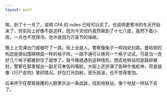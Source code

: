 ```yaml
---
layout: post
---
```


唉，到了十一月了，说明 CFA 的 notes 已经可以买了，也说明更寒冷的冬天开始来了，但实际上好像不是这样，因为今天纽约竟然飙到了十七八度，虽然下着小雨，一点也不觉得冷。也许是因为万圣节的缘故。

晚上上完课出门就被吓了一跳。街上全是人。警察像兔子一样四处封路。曼哈顿的构造是类似围棋棋盘一样的格子阵，一路不通可以换另一个格子试试，可是当一连好几个格子都被封住了就惨了。我今晚就遇到这种情形。想去地铁站但是路却被封，警察在那里摆出一副无可奉告的嘴脸，大街上还挤满了各种牛鬼蛇神，简直就像《行尸走肉》里的情况。好在灯光四射，音乐摇滚，也不觉得害怕。

后来终于在摩肩接踵的人群里杀出一条血路，找到地铁站，像个地鼠一样钻下去了。
